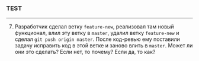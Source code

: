 ### TEST

***
7. Разработчик сделал ветку `feature-new`, реализовал там новый функционал, влил эту ветку в `master`, удалил ветку `feature-new` и сделал `git push origin master`. После код-ревью ему поставили задачу исправить код в этой ветке и заново влить в `master`. Может ли они это сделать? Если нет, то почему? Если да, то как?